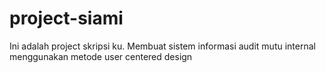 # project-siami
Ini adalah project skripsi ku. Membuat sistem informasi audit mutu internal menggunakan metode user centered design
